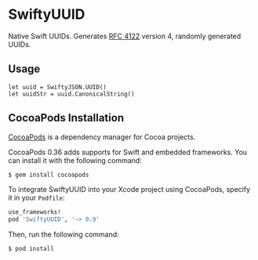 # SwiftyUUID
Native Swift UUIDs. Generates [RFC 4122](https://www.ietf.org/rfc/rfc4122.txt) version 4, randomly generated UUIDs.

## Usage

    let uuid = SwiftyJSON.UUID()
    let uuidStr = uuid.CanonicalString()
    
## CocoaPods Installation

[CocoaPods](http://cocoapods.org) is a dependency manager for Cocoa projects.

CocoaPods 0.36 adds supports for Swift and embedded frameworks. You can install it with the following command:

```bash
$ gem install cocoapods
```

To integrate SwiftyUUID into your Xcode project using CocoaPods, specify it in your `Podfile`:

```ruby
use_frameworks!
pod 'SwiftyUUID', '~> 0.9'
```

Then, run the following command:

```bash
$ pod install
```
